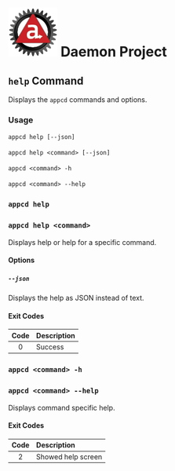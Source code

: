 # ![Appc Daemon logo](../../images/appc-daemon.png) Daemon Project

## `help` Command

Displays the `appcd` commands and options.

### Usage

```
appcd help [--json]

appcd help <command> [--json]

appcd <command> -h

appcd <command> --help
```

### `appcd help`
### `appcd help <command>`

Displays help or help for a specific command.

#### Options

##### `--json`

Displays the help as JSON instead of text.

#### Exit Codes

| Code  | Description     |
| :---: | :-------------- |
| 0     | Success         |

### `appcd <command> -h`
### `appcd <command> --help`

Displays command specific help.

#### Exit Codes

| Code  | Description         |
| :---: | :------------------ |
| 2     | Showed help screen  |
